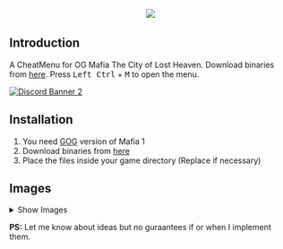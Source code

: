 <p align="center">
  <img src="https://raw.githubusercontent.com/user-grinch/Cheat-Menu/rewrite/images/logo.png">
</p>

## Introduction

A CheatMenu for OG Mafia The City of Lost Heaven. Download binaries from [here](https://github.com/user-grinch/Cheat-Menu/releases). Press <kbd>Left Ctrl</kbd> + <kbd>M</kbd> to open the menu.

[![Discord Banner 2](https://discordapp.com/api/guilds/689515979847237649/widget.png?style=banner2)](https://discord.com/invite/ZzW7kmf)

## Installation
1. You need [GOG](https://www.gog.com/game/mafia) version of Mafia 1
2. Download binaries from [here](https://github.com/user-grinch/Cheat-Menu-Gun/releases)
3. Place the files inside your game directory (Replace if necessary)


## Images
<details>
  <summary>Show Images</summary>
  <img src="https://raw.githubusercontent.com/user-grinch/Cheat-Menu-Mafia/rewrite/images/1.bmp">
  <img src="https://raw.githubusercontent.com/user-grinch/Cheat-Menu-Mafia/rewrite/images/2.bmp">
  <img src="https://raw.githubusercontent.com/user-grinch/Cheat-Menu-Mafia/rewrite/images/3.bmp">
  <img src="https://raw.githubusercontent.com/user-grinch/Cheat-Menu-Mafia/rewrite/images/4.bmp">
  <img src="https://raw.githubusercontent.com/user-grinch/Cheat-Menu-Mafia/rewrite/images/5.bmp">
  <img src="https://raw.githubusercontent.com/user-grinch/Cheat-Menu-Mafia/rewrite/images/6.bmp">
</details>

**PS:** Let me know about ideas but no guraantees if or when I implement them.

